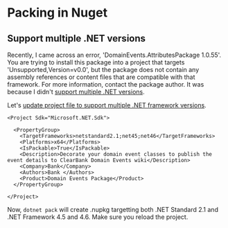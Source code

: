 # Packing in Nuget

## Support multiple .NET versions

Recently, I came across an error, 'DomainEvents.AttributesPackage 1.0.55'. You are trying to install this package into a project that targets 'Unsupported,Version=v0.0', but the package does not contain any assembly references or content files that are compatible with that framework. For more information, contact the package author. It was because I didn't [support multiple .NET versions](https://docs.microsoft.com/en-us/nuget/create-packages/supporting-multiple-target-frameworks). 

Let's [update project file to support multiple .NET framework versions](https://docs.microsoft.com/en-us/nuget/create-packages/multiple-target-frameworks-project-file).

```markup
<Project Sdk="Microsoft.NET.Sdk">

  <PropertyGroup>
    <TargetFrameworks>netstandard2.1;net45;net46</TargetFrameworks>
    <Platforms>x64</Platforms>
    <IsPackable>True</IsPackable>
    <Description>Decorate your domain event classes to publish the event details to ClearBank Domain Events wiki</Description>
    <Company>Bank</Company>
    <Authors>Bank </Authors>
    <Product>Domain Events Package</Product>
  </PropertyGroup>

</Project>

```

Now, `dotnet pack` will create .nupkg targetting both .NET Standard 2.1 and .NET Framework 4.5 and 4.6. Make sure you reload the project. 


